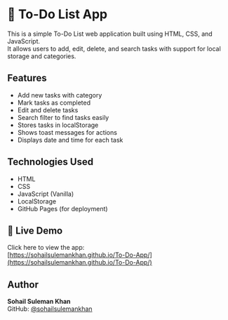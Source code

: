 # 📝 To-Do List App

This is a simple To-Do List web application built using HTML, CSS, and JavaScript.  
It allows users to add, edit, delete, and search tasks with support for local storage and categories.

## Features

- Add new tasks with category
- Mark tasks as completed
- Edit and delete tasks
- Search filter to find tasks easily
- Stores tasks in localStorage
- Shows toast messages for actions
- Displays date and time for each task

## Technologies Used

- HTML
- CSS
- JavaScript (Vanilla)
- LocalStorage
- GitHub Pages (for deployment)

## 🚀 Live Demo

Click here to view the app:  
[https://sohailsulemankhan.github.io/To-Do-App/](https://sohailsulemankhan.github.io/To-Do-App/)

## Author

**Sohail Suleman Khan**  
GitHub: [@sohailsulemankhan](https://github.com/sohailsulemankhan)

